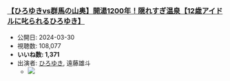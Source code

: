 ### [【ひろゆきvs群馬の山奥】開湯1200年！隠れすぎ温泉【12歳アイドルに叱られるひろゆき】](https://www.youtube.com/watch?v=rNM45dsUU4Q)
-   公開日: 2024-03-30
-   視聴数: 108,077
-   **いいね数: 1,371**
-   出演者: [ひろゆき](/rehacq_fan/people/ひろゆき "wikilink"), 遠藤雄斗
    - [![](https://img.youtube.com/vi/rNM45dsUU4Q/hqdefault.jpg)](https://www.youtube.com/watch?v=rNM45dsUU4Q)
